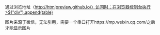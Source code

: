 通过浏览地址（http://htmlpreview.github.io/）访问时：在浏览器控制台执行>$("div").append(table)

图片来源于微信，无法引用，需要一个串口打开https://mp.weixin.qq.com/之后才能显示图片